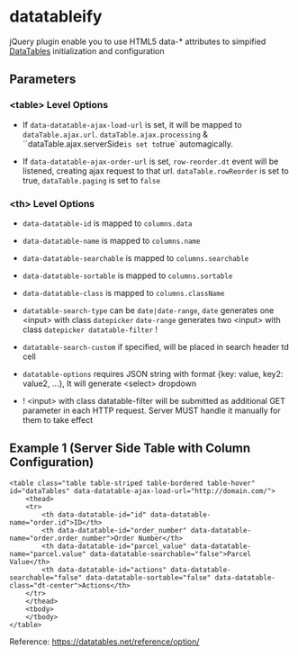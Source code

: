 # datatableify
jQuery plugin enable you to use HTML5 data-* attributes to simpified [DataTables](https://datatables.net/DataTables) initialization and configuration

## Parameters
### &lt;table&gt; Level Options
- If `data-datatable-ajax-load-url` is set, it will be mapped to `dataTable.ajax.url`.
  `dataTable.ajax.processing` &amp; ``dataTable.ajax.serverSide` is set to `true` automagically.

- If `data-datatable-ajax-order-url` is set, `row-reorder.dt` event will be listened, creating ajax request to that url. 
  `dataTable.rowReorder` is set to true, `dataTable.paging` is set to `false`

### &lt;th&gt; Level Options
 - `data-datatable-id` is mapped to `columns.data`
 - `data-datatable-name` is mapped to `columns.name`
 - `data-datatable-searchable` is mapped to `columns.searchable`
 - `data-datatable-sortable` is mapped to `columns.sortable`
 - `data-datatable-class` is mapped to `columns.className`
 
 - `datatable-search-type` can be `date|date-range`, 
  `date` generates one &lt;input&gt; with class `datepicker`
  `date-range` generates two &lt;input&gt; with class `datepicker datatable-filter` !
 - `datatable-search-custom` if specified, will be placed in search header td cell
 - `datatable-options` requires JSON string with format {key: value, key2: value2, ...}, 
  It will generate &lt;select&gt; dropdown
  
 - ! &lt;input&gt; with class datatable-filter will be submitted as additional GET parameter in each HTTP request.
  Server MUST handle it manually for them to take effect

## Example 1 (Server Side Table with Column Configuration)
```
<table class="table table-striped table-bordered table-hover" id="dataTables" data-datatable-ajax-load-url="http://domain.com/">
    <thead>
    <tr>
        <th data-datatable-id="id" data-datatable-name="order.id">ID</th>
        <th data-datatable-id="order_number" data-datatable-name="order.order_number">Order Number</th>
        <th data-datatable-id="parcel_value" data-datatable-name="parcel.value" data-datatable-searchable="false">Parcel Value</th>
        <th data-datatable-id="actions" data-datatable-searchable="false" data-datatable-sortable="false" data-datatable-class="dt-center">Actions</th>
    </tr>
    </thead>
    <tbody>
    </tbody>
</table>
```

Reference: https://datatables.net/reference/option/
